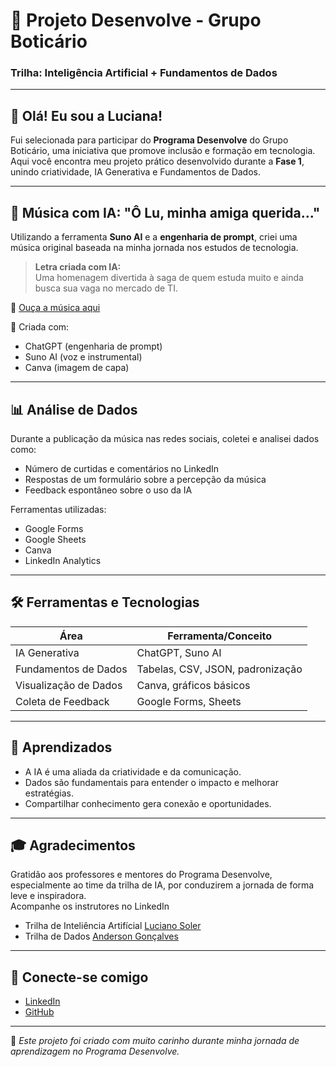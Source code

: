 # 🌟 Projeto Desenvolve - Grupo Boticário  
### Trilha: Inteligência Artificial + Fundamentos de Dados  

---

## 👋 Olá! Eu sou a Luciana!

Fui selecionada para participar do **Programa Desenvolve** do Grupo Boticário, uma iniciativa que promove inclusão e formação em tecnologia. Aqui você encontra meu projeto prático desenvolvido durante a **Fase 1**, unindo criatividade, IA Generativa e Fundamentos de Dados.

---

## 🎵 Música com IA: "Ô Lu, minha amiga querida..."

Utilizando a ferramenta **Suno AI** e a **engenharia de prompt**, criei uma música original baseada na minha jornada nos estudos de tecnologia.

> **Letra criada com IA:**  
> Uma homenagem divertida à saga de quem estuda muito e ainda busca sua vaga no mercado de TI.

🔗 [Ouça a música aqui](#)

🎤 Criada com:  
- ChatGPT (engenharia de prompt)  
- Suno AI (voz e instrumental)  
- Canva (imagem de capa)

---

## 📊 Análise de Dados

Durante a publicação da música nas redes sociais, coletei e analisei dados como:

- Número de curtidas e comentários no LinkedIn  
- Respostas de um formulário sobre a percepção da música  
- Feedback espontâneo sobre o uso da IA

Ferramentas utilizadas:
- Google Forms  
- Google Sheets  
- Canva  
- LinkedIn Analytics

---

## 🛠️ Ferramentas e Tecnologias

| Área                  | Ferramenta/Conceito               |
|-----------------------|----------------------------------|
| IA Generativa         | ChatGPT, Suno AI                 |
| Fundamentos de Dados  | Tabelas, CSV, JSON, padronização |
| Visualização de Dados | Canva, gráficos básicos          |
| Coleta de Feedback    | Google Forms, Sheets             |

---

## 🧠 Aprendizados

- A IA é uma aliada da criatividade e da comunicação.  
- Dados são fundamentais para entender o impacto e melhorar estratégias.  
- Compartilhar conhecimento gera conexão e oportunidades.  

---

## 🎓 Agradecimentos

Gratidão aos professores e mentores do Programa Desenvolve, especialmente ao time da trilha de IA, por conduzirem a jornada de forma leve e inspiradora.<br>
Acompanhe os instrutores no LinkedIn <br>
- Trilha de Inteliência Artifícial [Luciano Soler](https://www.linkedin.com/in/luciano-soler-59aa6128/)
- Trilha de Dados [Anderson Gonçalves](https://www.linkedin.com/in/anderson-gon%C3%A7alves-596b1770/)

---


## 🔗 Conecte-se comigo

- [LinkedIn](https://linkedin.com/in/lucianaqa)
- [GitHub](https://github.com/luciana-maria)

---

📝 *Este projeto foi criado com muito carinho durante minha jornada de aprendizagem no Programa Desenvolve.*

